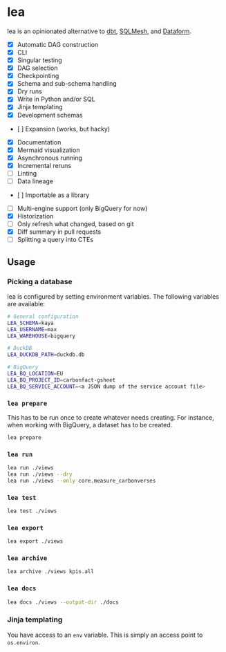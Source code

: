 # lea

lea is an opinionated alternative to [dbt](https://www.getdbt.com/), [SQLMesh](https://sqlmesh.com/), and [Dataform](https://cloud.google.com/dataform).

- [x] Automatic DAG construction
- [x] CLI
- [x] Singular testing
- [x] DAG selection
- [x] Checkpointing
- [x] Schema and sub-schema handling
- [x] Dry runs
- [x] Write in Python and/or SQL
- [x] Jinja templating
- [x] Development schemas
- [ ] Expansion (works, but hacky)
- [x] Documentation
- [x] Mermaid visualization
- [x] Asynchronous running
- [x] Incremental reruns
- [ ] Linting
- [ ] Data lineage
- [ ] Importable as a library
- [ ] Multi-engine support (only BigQuery for now)
- [x] Historization
- [ ] Only refresh what changed, based on git
- [x] Diff summary in pull requests
- [ ] Splitting a query into CTEs

## Usage

### Picking a database

lea is configured by setting environment variables. The following variables are available:

```sh
# General configuration
LEA_SCHEMA=kaya
LEA_USERNAME=max
LEA_WAREHOUSE=bigquery

# DuckDB
LEA_DUCKDB_PATH=duckdb.db

# BigQuery
LEA_BQ_LOCATION=EU
LEA_BQ_PROJECT_ID=carbonfact-gsheet
LEA_BQ_SERVICE_ACCOUNT=<a JSON dump of the service account file>
```

### `lea prepare`

This has to be run once to create whatever needs creating. For instance, when working with BigQuery, a dataset has to be created.

```sh
lea prepare
```

### `lea run`

```sh
lea run ./views
lea run ./views --dry
lea run ./views --only core.measure_carbonverses
```

### `lea test`

```sh
lea test ./views
```

### `lea export`

```sh
lea export ./views
```

### `lea archive`

```sh
lea archive ./views kpis.all
```

### `lea docs`

```sh
lea docs ./views --output-dir ./docs
```

### Jinja templating

You have access to an `env` variable. This is simply an access point to `os.environ`.
